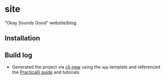 # site

"Okay Sounds Good" website/blog.

## Installation


## Build log

* Generated the project via [clj-new](https://github.com/seancorfield/clj-new) using the `app` template and referenced the [Practicalli guide](https://practical.li/clojure/clojure-tools/projects/create.html) and tutorials.



